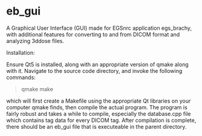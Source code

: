 # eb_gui
A Graphical User Interface (GUI) made for EGSnrc application egs_brachy, with additional features for converting to and from DICOM format and analyzing 3ddose files.

Installation:

Ensure Qt5 is installed, along with an appropriate version of qmake along with it.  Navigate to the source code directory, and invoke the following commands:

> qmake
> make
    
which will first create a Makefile using the appropriate Qt libraries on your computer qmake finds, then compile the actual program.  The program is fairly robust and takes a while to compile, especially the database.cpp file which contains tag data for every DICOM tag.  After compilation is complete, there should be an eb_gui file that is executeable in the parent directory.

